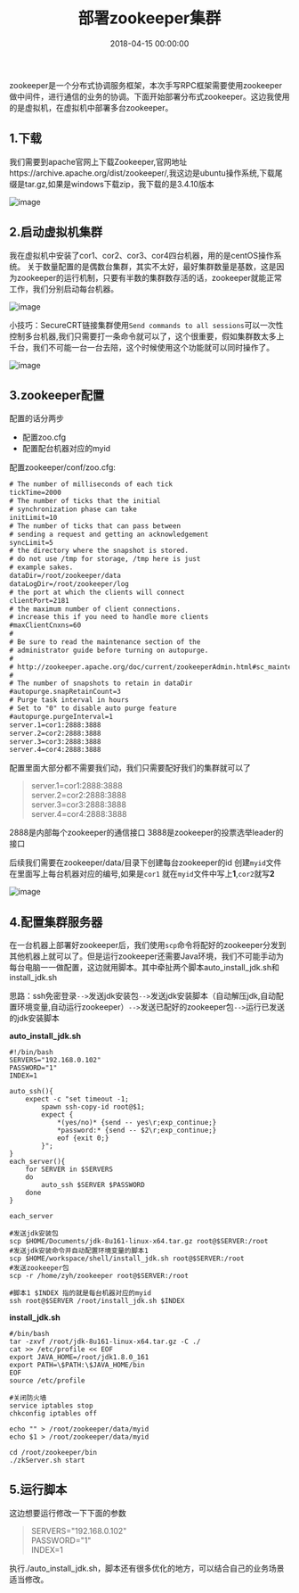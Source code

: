 ﻿---
layout: post
title: 部署zookeeper集群
date: 2018-04-15 00:00:00
categories: 大数据
tags: Zookeeper
---

zookeeper是一个分布式协调服务框架，本次手写RPC框架需要使用zookeeper做中间件，进行通信的业务的协调。下面开始部署分布式zookeeper。这边我使用的是虚拟机，在虚拟机中部署多台zookeeper。

## 1.下载

我们需要到apache官网上下载Zookeeper,官网地址https://archive.apache.org/dist/zookeeper/,我这边是ubuntu操作系统,下载尾缀是tar.gz,如果是windows下载zip，我下载的是3.4.10版本

![image](https://i.loli.net/2019/06/30/5d1856270d97217892.jpg)

## 2.启动虚拟机集群
我在虚拟机中安装了cor1、cor2、cor3、cor4四台机器，用的是centOS操作系统。 关于数量配置的是偶数台集群，其实不太好，最好集群数量是基数，这是因为zookeeper的运行机制，只要有半数的集群数存活的话，zookeeper就能正常工作，我们分别启动每台机器。

![image](https://i.loli.net/2019/06/30/5d1856289e2b063842.jpg)

小技巧：SecureCRT链接集群使用`Send commands to all sessions`可以一次性控制多台机器,我们只需要打一条命令就可以了，这个很重要，假如集群数太多上千台，我们不可能一台一台去陪，这个时候使用这个功能就可以同时操作了。

![image](https://i.loli.net/2019/06/30/5d18562a6620247005.jpg)

## 3.zookeeper配置

配置的话分两步
* 配置zoo.cfg
* 配置配台机器对应的myid

配置zookeeper/conf/zoo.cfg:

```xml
# The number of milliseconds of each tick
tickTime=2000
# The number of ticks that the initial 
# synchronization phase can take
initLimit=10
# The number of ticks that can pass between 
# sending a request and getting an acknowledgement
syncLimit=5
# the directory where the snapshot is stored.
# do not use /tmp for storage, /tmp here is just 
# example sakes.
dataDir=/root/zookeeper/data
dataLogDir=/root/zookeeper/log
# the port at which the clients will connect
clientPort=2181
# the maximum number of client connections.
# increase this if you need to handle more clients
#maxClientCnxns=60
#
# Be sure to read the maintenance section of the 
# administrator guide before turning on autopurge.
#
# http://zookeeper.apache.org/doc/current/zookeeperAdmin.html#sc_maintenance
#
# The number of snapshots to retain in dataDir
#autopurge.snapRetainCount=3
# Purge task interval in hours
# Set to "0" to disable auto purge feature
#autopurge.purgeInterval=1
server.1=cor1:2888:3888
server.2=cor2:2888:3888
server.3=cor3:2888:3888
server.4=cor4:2888:3888
```
配置里面大部分都不需要我们动，我们只需要配好我们的集群就可以了
> server.1=cor1:2888:3888   
> server.2=cor2:2888:3888    
> server.3=cor3:2888:3888    
> server.4=cor4:2888:3888    

2888是内部每个zookeeper的通信接口
3888是zookeeper的投票选举leader的接口

后续我们需要在zookeeper/data/目录下创建每台zookeeper的id
创建`myid`文件 在里面写上每台机器对应的编号,如果是`cor1` 就在`myid`文件中写上**1**,`cor2`就写**2**

![image](https://i.loli.net/2019/06/30/5d18562b8b94385411.jpg)

## 4.配置集群服务器

在一台机器上部署好zookeeper后，我们使用`scp`命令将配好的zookeeper分发到其他机器上就可以了。但是运行zookeeper还需要Java环境，我们不可能手动为每台电脑一一做配置，这边就用脚本。其中牵扯两个脚本auto_install_jdk.sh和install_jdk.sh

思路：ssh免密登录`-->`发送jdk安装包`-->`发送jdk安装脚本（自动解压jdk,自动配置环境变量,自动运行zookeeper）`-->`发送已配好的zookeeper包`-->`运行已发送的jdk安装脚本

**auto_install_jdk.sh**

```shell
#!/bin/bash
SERVERS="192.168.0.102"
PASSWORD="1"
INDEX=1

auto_ssh(){
	expect -c "set timeout -1;
        spawn ssh-copy-id root@$1;
        expect {
            *(yes/no)* {send -- yes\r;exp_continue;}
            *password:* {send -- $2\r;exp_continue;}
            eof {exit 0;}
        }";
}
each_server(){
    for SERVER in $SERVERS
    do
        auto_ssh $SERVER $PASSWORD
    done
}

each_server

#发送jdk安装包
scp $HOME/Documents/jdk-8u161-linux-x64.tar.gz root@$SERVER:/root
#发送jdk安装命令并自动配置环境变量的脚本1
scp $HOME/workspace/shell/install_jdk.sh root@$SERVER:/root
#发送zookeeper包
scp -r /home/zyh/zookeeper root@$SERVER:/root

#脚本1 $INDEX 指的就是每台机器对应的myid
ssh root@$SERVER /root/install_jdk.sh $INDEX
```

**install_jdk.sh**
```shell
#/bin/bash
tar -zxvf /root/jdk-8u161-linux-x64.tar.gz -C ./
cat >> /etc/profile << EOF
export JAVA_HOME=/root/jdk1.8.0_161
export PATH=\$PATH:\$JAVA_HOME/bin
EOF
source /etc/profile

#关闭防火墙
service iptables stop
chkconfig iptables off

echo "" > /root/zookeeper/data/myid
echo $1 > /root/zookeeper/data/myid

cd /root/zookeeper/bin
./zkServer.sh start
```

## 5.运行脚本

这边想要运行修改一下下面的参数
> SERVERS="192.168.0.102"  
> PASSWORD="1"  
> INDEX=1  

执行./auto_install_jdk.sh，脚本还有很多优化的地方，可以结合自己的业务场景适当修改。